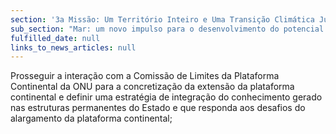 ```yaml
---
section: '3a Missão: Um Território Inteiro e Uma Transição Climática Justa'
sub_section: "Mar: um novo impulso para o desenvolvimento do potencial oceânico do país"
fulfilled_date: null
links_to_news_articles: null
---
```


Prosseguir a interação com a Comissão de Limites da Plataforma Continental da ONU para a concretização da extensão da plataforma continental e definir uma estratégia de integração do conhecimento gerado nas estruturas permanentes do Estado e que responda aos desafios do alargamento da plataforma continental;